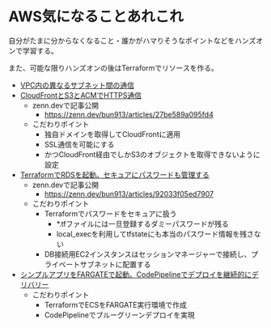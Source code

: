 # AWS気になることあれこれ

自分がたまに分からなくなること・誰かがハマりそうなポイントなどをハンズオンで学習する。

また、可能な限りハンズオンの後はTerraformでリソースを作る。

- [VPC内の異なるサブネット間の通信](./private_subnet_connection/doc.md)
- [CloudFrontとS3とACMでHTTPS通信](./cloudfront_s3_acm/doc.md)
    - zenn.devで記事公開
      - https://zenn.dev/bun913/articles/27be589a095fd4
    - こだわりポイント
        - 独自ドメインを取得してCloudFrontに適用
        - SSL通信を可能にする
        - かつCloudFront経由でしかS3のオブジェクトを取得できないように設定
- [TerraformでRDSを起動。セキュアにパスワードも管理する](./aurora/doc.md)
    - zenn.devで記事公開
      - https://zenn.dev/bun913/articles/92033f05ed7907
    - こだわりポイント
      - Terraformでパスワードをセキュアに扱う
        - *.tfファイルには一旦登録するダミーパスワードが残る
        - local_execを利用してtfstateにも本当のパスワード情報を残さない
      - DB接続用EC2インスタンスはセッションマネージャーで接続し、プライベートサブネットに配置する
- [シンプルアプリをFARGATEで起動。CodePipelineでデプロイを継続的にデリバリー](./simple_ecs_app/README.md)
    - こだわりポイント
      - TerraformでECSをFARGATE実行環境で作成
      - CodePipelineでブルーグリーンデプロイを実現